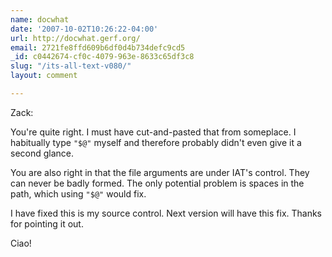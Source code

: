 ```yaml
---
name: docwhat
date: '2007-10-02T10:26:22-04:00'
url: http://docwhat.gerf.org/
email: 2721fe8ffd609b6df0d4b734defc9cd5
_id: c0442674-cf0c-4079-963e-8633c65df3c8
slug: "/its-all-text-v080/"
layout: comment

---
```


Zack:

You're quite right.  I must have cut-and-pasted that from someplace.  I habitually type <code>"$@"</code> myself and therefore probably didn't even give it a second glance.

You are also right in that the file arguments are under IAT's control.  They can never be badly formed.  The only potential problem is spaces in the path, which using <code>"$@"</code> would fix.

I have fixed this is my source control.  Next version will have this fix.  Thanks for pointing it out.

Ciao!
